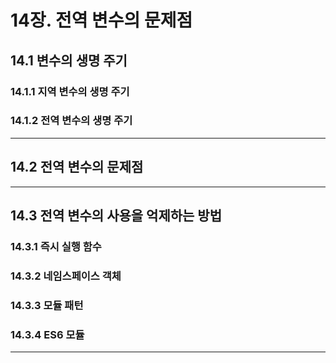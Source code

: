 # 14장. 전역 변수의 문제점

## 14.1 변수의 생명 주기

### 14.1.1 지역 변수의 생명 주기

### 14.1.2 전역 변수의 생명 주기

---

## 14.2 전역 변수의 문제점

---

## 14.3 전역 변수의 사용을 억제하는 방법

### 14.3.1 즉시 실행 함수

### 14.3.2 네임스페이스 객체

### 14.3.3 모듈 패턴

### 14.3.4 ES6 모듈

---

